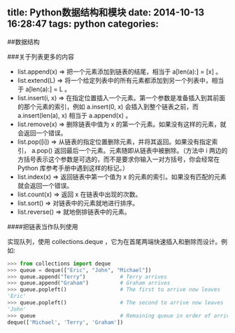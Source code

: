 title: Python数据结构和模块
date: 2014-10-13 16:28:47
tags: python
categories:
---
##数据结构

###关于列表更多的内容

* list.append(x) => 把一个元素添加到链表的结尾，相当于 a[len(a):] = [x] 。
* list.extend(L) => 将一个给定列表中的所有元素都添加到另一个列表中，相当于 a[len(a):] = L 。
* list.insert(i, x) => 在指定位置插入一个元素。第一个参数是准备插入到其前面的那个元素的索引，例如 a.insert(0, x) 会插入到整个链表之前，而 a.insert(len(a), x) 相当于 a.append(x) 。
* list.remove(x) => 删除链表中值为 x 的第一个元素。如果没有这样的元素，就会返回一个错误。
* list.pop([i]) => 从链表的指定位置删除元素，并将其返回。如果没有指定索引， a.pop() 返回最后一个元素。元素随即从链表中被删除。（方法中 i 两边的方括号表示这个参数是可选的，而不是要求你输入一对方括号，你会经常在 Python 库参考手册中遇到这样的标记。）
* list.index(x) => 返回链表中第一个值为 x 的元素的索引。如果没有匹配的元素就会返回一个错误。
* list.count(x) => 返回 x 在链表中出现的次数。
* list.sort() => 对链表中的元素就地进行排序。
* list.reverse() => 就地倒排链表中的元素。

####把链表当作队列使用

实现队列，使用 collections.deque ，它为在首尾两端快速插入和删除而设计。例如:
```python
>>> from collections import deque
>>> queue = deque(["Eric", "John", "Michael"])
>>> queue.append("Terry")           # Terry arrives
>>> queue.append("Graham")          # Graham arrives
>>> queue.popleft()                 # The first to arrive now leaves
'Eric'
>>> queue.popleft()                 # The second to arrive now leaves
'John'
>>> queue                           # Remaining queue in order of arrival
deque(['Michael', 'Terry', 'Graham'])
```